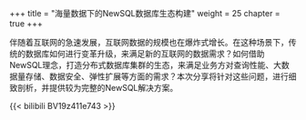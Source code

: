 +++
title = "海量数据下的NewSQL数据库生态构建"
weight = 25
chapter = true
+++

伴随着互联网的急速发展，互联网数据的规模也在爆炸式增长。在这种场景下，传统的数据库如何进行变革升级，来满足新的互联网的数据需求？如何借助NewSQL理念，打造分布式数据库集群的生态，来满足业务方对查询性能、大数据量存储、数据安全、弹性扩展等方面的需求？本次分享将针对这些问题，进行细致剖析，并提供较为完整的NewSQL解决方案。

{{< bilibili BV19z411e743 >}}